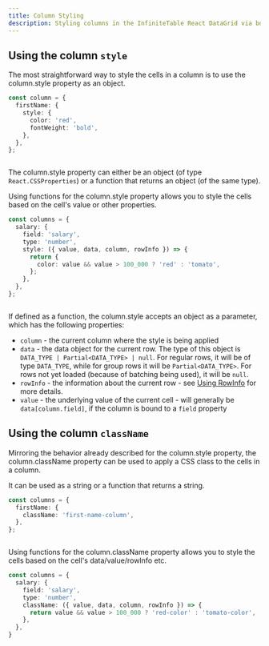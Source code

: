 ```yaml
---
title: Column Styling
description: Styling columns in the InfiniteTable React DataGrid via both style and className properties.
---
```


## Using the column `style`

The most straightforward way to style the cells in a column is to use the <PropLink name="columns.style">column.style</PropLink> property as an object.

```ts title="Styling a column in the DataGrid"
const column = {
  firstName: {
    style: {
      color: 'red',
      fontWeight: 'bold',
    },
  },
};
```

<Sandpack title="Using column.style as an object">

```tsx file="column-style-object-example.page.tsx"

```

</Sandpack>

The <PropLink name="columns.style">column.style</PropLink> property can either be an object (of type `React.CSSProperties`) or a function that returns an object (of the same type).

Using functions for the <PropLink name="columns.style">column.style</PropLink> property allows you to style the cells based on the cell's value or other properties.

```ts {6} title="Styling a column using a style function"
const columns = {
  salary: {
    field: 'salary',
    type: 'number',
    style: ({ value, data, column, rowInfo }) => {
      return {
        color: value && value > 100_000 ? 'red' : 'tomato',
      };
    },
  },
};
```

<Sandpack title="Using column.style as a function">

```tsx file="column-style-fn-example.page.tsx"

```

</Sandpack>

<Note>

If defined as a function, the <PropLink name="columns.style">column.style</PropLink> accepts an object as a parameter, which has the following properties:

- `column` - the current column where the style is being applied
- `data` - the data object for the current row. The type of this object is `DATA_TYPE | Partial<DATA_TYPE> | null`. For regular rows, it will be of type `DATA_TYPE`, while for group rows it will be `Partial<DATA_TYPE>`. For rows not yet loaded (because of batching being used), it will be `null`.
- `rowInfo` - the information about the current row - see [Using RowInfo](/docs/learn/rows/using-row-info) for more details.
- `value` - the underlying value of the current cell - will generally be `data[column.field]`, if the column is bound to a `field` property

</Note>

## Using the column `className`

Mirroring the behavior already described for the <PropLink name="columns.style">column.style</PropLink> property, the <PropLink name="columns.className">column.className</PropLink> property can be used to apply a CSS class to the cells in a column.

It can be used as a string or a function that returns a string.

```ts title="Styling a column using column.className"
const columns = {
  firstName: {
    className: 'first-name-column',
  },
};
```

<Sandpack title="Using column.className as an string">

```tsx files=["column-className-string-example.page.tsx","coloring.module.css"]

```

</Sandpack>

Using functions for the <PropLink name="columns.className">column.className</PropLink> property allows you to style the cells based on the cell's data/value/rowInfo etc.

```ts {6} title="Styling a column using a className function"
const columns = {
  salary: {
    field: 'salary',
    type: 'number',
    className: ({ value, data, column, rowInfo }) => {
      return value && value > 100_000 ? 'red-color' : 'tomato-color',
    },
  },
}
```

<Sandpack title="Using column.className as a function">

```tsx files=["column-className-fn-example.page.tsx","coloring.module.css"]

```

</Sandpack>
